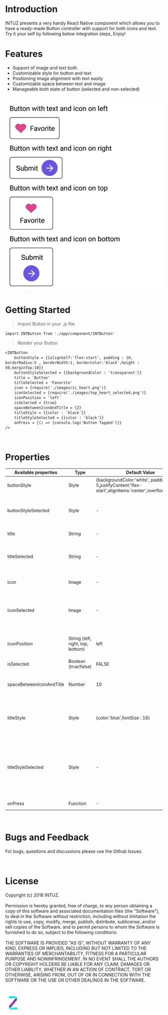 <h1>Introduction</h1>
INTUZ presents a very handy React Native component which allows you to have a ready-made Button controller with support for both icons and text. Try it your self by following below integration steps, Enjoy!

<br>
<h1>Features</h1>

- Support of image and text both
- Customizable style for button and text
- Positioning image alignment with text easily
- Customizable space between text and image
- Manageable both state of button (selected and non-selected)

<br>
<img src="Screenshots/button.jpeg" width=500 alt="Screenshots/button.jpeg">

<h1>Getting Started</h1>

> Import Button in your .js file

```
import INTButton from './app/component/INTButton'   
```

> Render your Button

```
<INTButton  
    buttonStyle = {{alignSelf:'flex-start', padding : 10, borderRadius:5 , borderWidth:1, borderColor:'black',height : 50,marginTop:10}}
    buttonStyleSelected = {{backgroundColor : 'transparent'}}
    title = 'Button'
    titleSelected = 'Favorite' 
    icon = {require('./images/ic_heart.png')}
    iconSelected = {require('./images/top_heart_selected.png')}
    iconPosition = 'left'
    isSelected = {true}
    spaceBetweenIconAndTitle = {2}
    titleStyle = {{color : 'black'}}
    titleStyleSelected = {{color : 'black'}}
    onPress = {() => {console.log('Button Tapped')}}
/>
```
<br>
<h1>Properties</h1>

| Available properties | Type | Default Value | Required | Description |
|--------------------------|------------------------|-------------------------------|----------|-------------------------------------------------------------------------------------------------------------------------------------------------------------------------|
| buttonStyle | Style | {backgroundColor:'white', padding : 5,justifyContent:'flex-start',alignItems:'center',overflow:'hidden'} | No | Style your button |
| buttonStyleSelected | Style  | - | No | Style of button for selected state when isSelected is true |
| title | String | - | Yes | Title of button |
| titleSelected | String | - | No | Title of button for selected state when isSelected is true |
| icon | Image | - | No | Icon to display in button |
| iconSelected | Image  | - | No | Icon to display in button for selected state when isSelected is true |
| iconPosition | String (left, right, top, bottom)  | left | No | Set your icon position align to the title |
| isSelected | Boolean (true/false)  | FALSE | No | Set your button state  |
| spaceBetweenIconAndTitle | Number  | 10 | No | Set the space between the icon and title |
| titleStyle | Style  | {color:'blue',fontSize : 16} | No | Title style what ever you want to set and it will override the default |
| titleStyleSelected | Style  | - | No | Title style what ever you want to set and it will override the default for selected state when isSelected is true |
| onPress | Function   | - | No | Callback function |

<br>
<h1>Bugs and Feedback</h1>

For bugs, questions and discussions please use the Github Issues.

<br>
<h1>License</h1>

Copyright (c) 2018 INTUZ.
<br><br>
Permission is hereby granted, free of charge, to any person obtaining a copy of this software and associated documentation files (the "Software"), to deal in the Software without restriction, including without limitation the rights to use, copy, modify, merge, publish, distribute, sublicense, and/or sell copies of the Software, and to permit persons to whom the Software is furnished to do so, subject to the following conditions:
<br><br>
THE SOFTWARE IS PROVIDED "AS IS", WITHOUT WARRANTY OF ANY KIND, EXPRESS OR IMPLIED, INCLUDING BUT NOT LIMITED TO THE WARRANTIES OF MERCHANTABILITY, FITNESS FOR A PARTICULAR PURPOSE AND NONINFRINGEMENT. IN NO EVENT SHALL THE AUTHORS OR COPYRIGHT HOLDERS BE LIABLE FOR ANY CLAIM, DAMAGES OR OTHER LIABILITY, WHETHER IN AN ACTION OF CONTRACT, TORT OR OTHERWISE, ARISING FROM, OUT OF OR IN CONNECTION WITH THE SOFTWARE OR THE USE OR OTHER DEALINGS IN THE SOFTWARE.

<h1></h1>
<a href="http://www.intuz.com">
<img src="Screenshots/logo.jpg">
</a>
